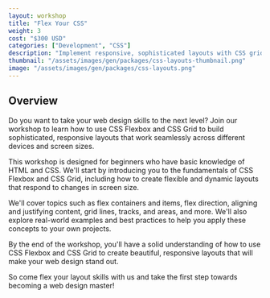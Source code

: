 ```yaml
---
layout: workshop
title: "Flex Your CSS"
weight: 3
cost: "$300 USD"
categories: ["Development", "CSS"]
description: "Implement responsive, sophisticated layouts with CSS grid and flexbox."
thumbnail: "/assets/images/gen/packages/css-layouts-thumbnail.png"
image: "/assets/images/gen/packages/css-layouts.png"
---
```


## Overview

Do you want to take your web design skills to the next level? Join our workshop to learn how to use CSS Flexbox and CSS Grid to build sophisticated, responsive layouts that work seamlessly across different devices and screen sizes.

This workshop is designed for beginners who have basic knowledge of HTML and CSS. We'll start by introducing you to the fundamentals of CSS Flexbox and CSS Grid, including how to create flexible and dynamic layouts that respond to changes in screen size.

We'll cover topics such as flex containers and items, flex direction, aligning and justifying content, grid lines, tracks, and areas, and more. We'll also explore real-world examples and best practices to help you apply these concepts to your own projects.

By the end of the workshop, you'll have a solid understanding of how to use CSS Flexbox and CSS Grid to create beautiful, responsive layouts that will make your web design stand out.

So come flex your layout skills with us and take the first step towards becoming a web design master!
